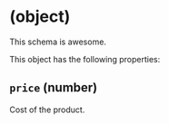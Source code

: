 # (object)

This schema is awesome.

This object has the following properties:

## `price` (number)

Cost of the product.